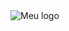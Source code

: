 <img src="/home/diego/Insync/documentos.novaes@gmail.com/Google Drive - Shared with me/GIT/diegonovaes/DIEGO (2).png" alt="Meu logo">